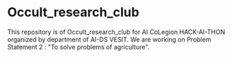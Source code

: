 # Occult_research_club
This repository is of Occult_research_club for AI CoLegion HACK-AI-THON organized by department of AI-DS VESIT.
We are working on Problem Statement 2 : "To solve problems of agriculture".
